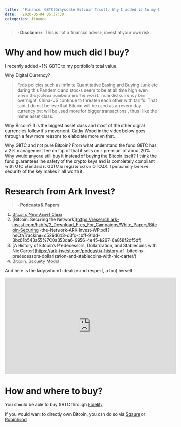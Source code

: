 ```yaml
---
title:  "Finance: GBTC(Grayscale Bitcoin Trust): Why I added it to my Portfolio"
date:   2020-05-04 05:37:00
categories: finance
---
```


<!-- TradingView Widget BEGIN -->
<div class="tradingview-widget-container">
  <div class="tradingview-widget-container__widget"></div>
  <script type="text/javascript" src="https://s3.tradingview.com/external-embedding/embed-widget-symbol-info.js" async>
  {
  "symbol": "OTC:GBTC",
  "width": 1000,
  "locale": "en",
  "colorTheme": "dark",
  "isTransparent": false
}
  </script>
</div>
<!-- TradingView Widget END -->

> \- **Disclaimer**: This is not a financial advise, invest at your own risk.

# Why and how much did I buy?
I recently added ~1% GBTC to my portfolio's total value.

Why Digital Currency?
>Feds policies such as Infinite Quantitative Easing and Buying Junk etc during this Pandemic and stocks seem to be at all time
 high even when the jobless numbers are the worst. India did currency ban overnight. China-US continue to threaten each other with
> tariffs. That said, I do not believe that Bitcoin will be used as an every day currency but will be used more for bigger transactions
>, thus I like the name asset class.


Why Bitcoin?
It is the biggest asset class and most of the other digital currencies follow it's movement. Cathy Wood in the video below goes through a
 few more reasons to elaborate more on that.
 
 
Why GBTC and not pure Bitcoin?
From what understand the fund GBTC has a 2% management fee on top of that it sells on a premium of about 20%. Why would anyone still buy
 it instead of buying the Bitcoin itself? I think the fund guarantees the safety of the crypto keys and is completely compliant with OTC
  standards. GBTC is registered on OTCQX. I personally believe security of the key makes it all worth it. 

# Research from Ark Invest?

> \- **Podcasts & Papers**:

1. [Bitcoin: New Asset Class](https://research.ark-invest.com/hubfs/1_Download_Files_ARK-Invest/White_Papers/Bitcoin-Ringing-The-Bell-For-A-New-Asset-Class.pdf?hsCtaTracking=b61e33ed-207f-4a68-8c36-c30137cf54ea%7C4429a5e8-db0c-46e4-a9e9-e4d1a41fcb68)
1. [Bitcoin: Securing the Network](https://research.ark-invest.com/hubfs/2_Download_Files_For_Campaigns/White_Papers/Bitcoin-Securing
-the-Network-ARK-Invest-WP.pdf?hsCtaTracking=c529d643-d3fc-4bff-91dd-3bc61b543a55%7C0a353da6-9956-4e45-b297-6a858f2df5df)
1. [A History of Bitcoin’s Predecessors, Dollarization, and Stablecoins with Nic Carter](https://ark-invest.com/podcast/a-history-of
-bitcoins-predecessors-dollarization-and-stablecoins-with-nic-carter/)
1. [Bitcoin: Security Model](https://ark-invest.com/podcast/bitcoins-security-model-with-hasu/)

And here is the lady(whom I idealize and respect, a ton) herself.

<div align="center">
<iframe width="560" height="315" src="https://www.youtube.com/embed/c50TMCKsktA" frameborder="0" allow="accelerometer; autoplay; encrypted-media; gyroscope; picture-in-picture" allowfullscreen></iframe>
</div>

<!-- TradingView Widget BEGIN -->
<div class="tradingview-widget-container">
  <div class="tradingview-widget-container__widget"></div>
  <script type="text/javascript" src="https://s3.tradingview.com/external-embedding/embed-widget-financials.js" async>
  {
  "symbol": "OTC:GBTC",
  "colorTheme": "light",
  "isTransparent": false,
  "largeChartUrl": "",
  "displayMode": "regular",
  "width": "900",
  "height": "780",
  "locale": "en"
}
  </script>
</div>
<!-- TradingView Widget END -->

# How and where to buy?

You should be able to buy GBTC through [Fidelity](https://eresearch.fidelity.com/eresearch/evaluate/snapshot.jhtml?symbols=GBTC).

If you would want to directly own Bitcoin, you can do so via [Sqaure](https://cash.app/app/LWGGTPW) or [Robinhood](http://join.robinhood.com/dhruvs16)



